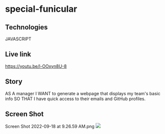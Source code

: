 # special-funicular

## Technologies

JAVASCRIPT

## Live link

https://youtu.be/l-OOxyn8U-8

## Story

AS A manager
I WANT to generate a webpage that displays my team's basic info
SO THAT I have quick access to their emails and GitHub profiles.

## Screen Shot

Screen Shot 2022-09-18 at 9.26.59 AM.png
![](https://file%2B.vscode-resource.vscode-cdn.net/Users/zwhumphrey/Desktop/Screen%20Shot%202022-09-18%20at%209.26.59%20AM.png?version%3D1663511244746)
